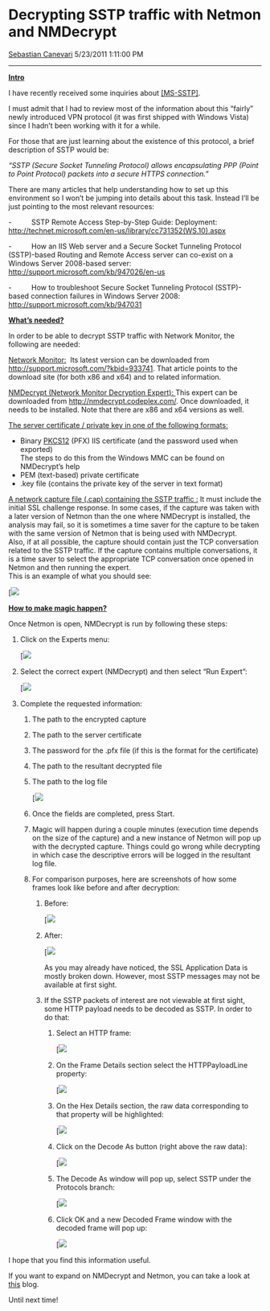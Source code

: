 <div id="page">

# Decrypting SSTP traffic with Netmon and NMDecrypt

[Sebastian
Canevari](https://social.msdn.microsoft.com/profile/Sebastian%20Canevari)
5/23/2011 1:11:00 PM

-----

<div id="content">

**<span style="text-decoration: underline;">Intro</span>**

I have recently received some inquiries about
[\[MS-SSTP\]](http://msdn.microsoft.com/en-us/library/cc247338\(v=prot.10\).aspx).

I must admit that I had to review most of the information about this
“fairly” newly introduced VPN protocol (it was first shipped with
Windows Vista) since I hadn’t been working with it for a while.

For those that are just learning about the existence of this protocol, a
brief description of SSTP would be:

*“SSTP (Secure Socket Tunneling Protocol) allows encapsulating PPP
(Point to Point Protocol) packets into a secure HTTPS connection.”*

There are many articles that help understanding how to set up this
environment so I won’t be jumping into details about this task. Instead
I’ll be just pointing to the most relevant resources:

\-          SSTP Remote Access Step-by-Step Guide: Deployment:
<http://technet.microsoft.com/en-us/library/cc731352(WS.10).aspx>

\-          How an IIS Web server and a Secure Socket Tunneling Protocol
(SSTP)-based Routing and Remote Access server can co-exist on a Windows
Server 2008-based server: <http://support.microsoft.com/kb/947026/en-us>

\-          How to troubleshoot Secure Socket Tunneling Protocol
(SSTP)-based connection failures in Windows Server 2008:
<http://support.microsoft.com/kb/947031>

**<span style="text-decoration: underline;">What’s needed?</span>**

In order to be able to decrypt SSTP traffic with Network Monitor, the
following are needed:

<span style="text-decoration: underline;">Network Monitor:</span>  Its
latest version can be downloaded from
<http://support.microsoft.com/?kbid=933741>. That article points to the
download site (for both x86 and x64) and to related information.

<span style="text-decoration: underline;">NMDecrypt (Network Monitor
Decryption Expert): </span>This expert can be downloaded from
<http://nmdecrypt.codeplex.com/>. Once downloaded, it needs to be
installed. Note that there are x86 and x64 versions as well.

<span style="text-decoration: underline;">The server certificate /
private key in one of the following formats:</span>

  - Binary [PKCS12](http://en.wikipedia.org/wiki/PKCS) (PFX) IIS
    certificate (and the password used when exported)  
    The steps to do this from the Windows MMC can be found on
    NMDecrypt’s help
  - PEM (text-based) private certificate
  - .key file (contains the private key of the server in text format)

<span style="text-decoration: underline;">A network capture file (.cap)
containing the SSTP traffic :</span> It must include the initial SSL
challenge response. In some cases, if the capture was taken with a later
version of Netmon than the one where NMDecrypt is installed, the
analysis may fail, so it is sometimes a time saver for the capture to be
taken with the same version of Netmon that is being used with
NMDecrypt.  
Also, if at all possible, the capture should contain just the TCP
conversation related to the SSTP traffic. If the capture contains
multiple conversations, it is a time saver to select the appropriate TCP
conversation once opened in Netmon and then running the expert.  
This is an example of what you should
see:

[![](images/sstpdecrypt1/8371.conversation.jpg)

**<span style="text-decoration: underline;">How to make magic
happen?</span>**

Once Netmon is open, NMDecrypt is run by following these steps:

1.  Click on the Experts
    menu:  
      
    [![](images/sstpdecrypt1/0028.step1.jpg)  
      
2.  Select the correct expert (NMDecrypt) and then select “Run
    Expert”:  
      
    [![](images/sstpdecrypt1/1512.step2.jpg)  
      
3.  Complete the requested information:
    1.  The path to the encrypted capture
    2.  The path to the server certificate
    3.  The password for the .pfx file (if this is the format for the
        certificate)
    4.  The path to the resultant decrypted file
    5.  The path to the log
        file  
          
        [![](images/sstpdecrypt1/4667.step3.jpg)  
          
    6.  Once the fields are completed, press Start.  
          
    7.  Magic will happen during a couple minutes (execution time
        depends on the size of the capture) and a new instance of Netmon
        will pop up with the decrypted capture. Things could go wrong
        while decrypting in which case the descriptive errors will be
        logged in the resultant log file.  
          
    8.  For comparison purposes, here are screenshots of how some frames
        look like before and after
            decryption:  
          
        1.  Before:  
              
            [![](images/sstpdecrypt1/1172.step6before.jpg)  
              
        2.  After:  
              
            [![](images/sstpdecrypt1/5488.step6after.jpg)  
              
            As you may already have noticed, the SSL Application Data is
            mostly broken down. However, most SSTP messages may not be
            available at first sight.  
              
        3.  If the SSTP packets of interest are not viewable at first
            sight, some HTTP payload needs to be decoded as SSTP. In
            order to do that:  
              
            1.  Select an HTTP
                frame:  
                  
                [![](images/sstpdecrypt1/3386.step7a.jpg)
            2.  On the Frame Details section select the HTTPPayloadLine
                property:  
                  
                  
                [![](images/sstpdecrypt1/8055.step7b.jpg)
            3.  On the Hex Details section, the raw data corresponding
                to that property will be
                highlighted:  
                  
                [![](images/sstpdecrypt1/7043.step7c.jpg)  
                  
            4.  Click on the Decode As button (right above the raw
                data):  
                  
                [![](images/sstpdecrypt1/1754.step7d.jpg)
            5.  The Decode As window will pop up, select SSTP under the
                Protocols
                branch:  
                  
                [![](images/sstpdecrypt1/6433.step7e.jpg)
            6.  Click OK and a new Decoded Frame window with the decoded
                frame will pop
                up:  
                  
                [![](images/sstpdecrypt1/1323.step7f.jpg)

I hope that you find this information useful.

If you want to expand on NMDecrypt and Netmon, you can take a look at
[this](http://blogs.technet.com/b/netmon/) blog.

Until next time\!  
  
  

</div>

</div>
